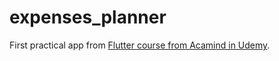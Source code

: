 # expenses_planner

First practical app from [Flutter course from Acamind in Udemy](https://www.udemy.com/course/learn-flutter-dart-to-build-ios-android-apps).
